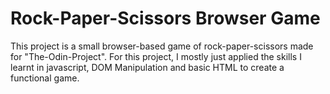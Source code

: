 # Rock-Paper-Scissors Browser Game

This project is a small browser-based game of rock-paper-scissors made for "The-Odin-Project". For this project, I mostly just applied the skills I learnt in javascript, DOM Manipulation and basic HTML to create a functional game.
